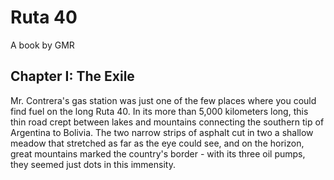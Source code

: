 # Ruta 40

A book by GMR

## Chapter I: The Exile

Mr. Contrera's gas station was just one of the few places where you could find fuel on the long Ruta 40. In its more than 5,000 kilometers long, this thin road crept between lakes and mountains connecting the southern tip of Argentina to Bolivia. The two narrow strips of asphalt cut in two a shallow meadow that stretched as far as the eye could see, and on the horizon, great mountains marked the country's border - with its three oil pumps, they seemed just dots in this immensity.
